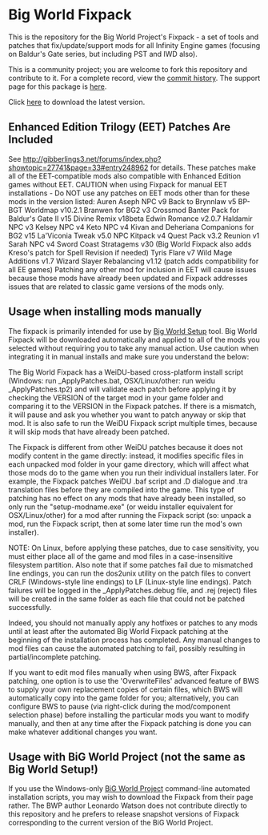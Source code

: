 # Big World Fixpack

This is the repository for the Big World Project's Fixpack - a set of tools and patches that fix/update/support mods for all Infinity Engine games (focusing on Baldur's Gate series, but including PST and IWD also).

This is a community project; you are welcome to fork this repository and contribute to it.  For a complete record, view the [commit history](https://github.com/BigWorldProject/Big-World-Fixpack/commits/master). The support page for this package is [here](http://www.shsforums.net/topic/56752-the-official-bwp-fixpack-thread/).

Click [here](https://github.com/BigWorldProject/Big-World-Fixpack/archive/master.zip) to download the latest version.

## Enhanced Edition Trilogy (EET) Patches Are Included

See <http://gibberlings3.net/forums/index.php?showtopic=27741&page=33#entry248962> for details.  These patches make all of the EET-compatible mods also compatible with Enhanced Edition games without EET.
CAUTION when using Fixpack for manual EET installations - Do NOT use any patches on EET mods other than for these mods in the version listed:
    Auren Aseph NPC v9
    Back to Brynnlaw v5
    BP-BGT Worldmap v10.2.1
    Branwen for BG2 v3
    Crossmod Banter Pack for Baldur's Gate II v15
    Divine Remix v18beta
    Edwin Romance v2.0.7
    Haldamir NPC v3
    Kelsey NPC v4
    Keto NPC v4
    Kivan and Deheriana Companions for BG2 v15
    La'Viconia Tweak v5.0
    NPC Kitpack v4
    Quest Pack v3.2
    Reunion v1
    Sarah NPC v4
    Sword Coast Stratagems v30 (Big World Fixpack also adds Kreso's patch for Spell Revision if needed)
    Tyris Flare v7
    Wild Mage Additions v1.7
    Wizard Slayer Rebalancing v1.12 (patch adds compatibility for all EE games)
Patching any other mod for inclusion in EET will cause issues because those mods have already been updated and Fixpack addresses issues that are related to classic game versions of the mods only. 

## Usage when installing mods manually

The fixpack is primarily intended for use by [Big World Setup](https://forums.beamdog.com/discussion/44476/tool-big-world-setup-bws-mod-manager-for-baldurs-gate-enhanced-edition-trilogy-for-windows/p1) tool. Big World Fixpack will be downloaded automatically and applied to all of the mods you selected without requiring you to take any manual action. Use caution when integrating it in manual installs and make sure you understand the below:

The Big World Fixpack has a WeiDU-based cross-platform install script (Windows: run _ApplyPatches.bat,  OSX/Linux/other:  run weidu _ApplyPatches.tp2) and will validate each patch before applying it by checking the VERSION of the target mod in your game folder and comparing it to the VERSION in the Fixpack patches.  If there is a mismatch, it will pause and ask you whether you want to patch anyway or skip that mod.  It is also safe to run the WeiDU Fixpack script multiple times, because it will skip mods that have already been patched.

The Fixpack is different from other WeiDU patches because it does not modify content in the game directly:  instead, it modifies specific files in each unpacked mod folder in your game directory, which will affect what those mods do to the game when you run their individual installers later.  For example, the Fixpack patches WeiDU .baf script and .D dialogue and .tra translation files before they are compiled into the game.  This type of patching has no effect on any mods that have already been installed, so only run the "setup-modname.exe" (or weidu installer equivalent for OSX/Linux/other) for a mod after running the Fixpack script (so:  unpack a mod, run the Fixpack script, then at some later time run the mod's own installer).

NOTE:  On Linux, before applying these patches, due to case sensitivity, you must either place all of the game and mod files in a case-insensitive filesystem partition.  Also note that if some patches fail due to mismatched line endings, you can run the dos2unix utility on the patch files to convert CRLF (Windows-style line endings) to LF (Linux-style line endings).  Patch failures will be logged in the _ApplyPatches.debug file, and .rej (reject) files will be created in the same folder as each file that could not be patched successfully.

Indeed, you should not manually apply any hotfixes or patches to any mods until at least after the automated Big World Fixpack patching at the beginning of the installation process has completed.  Any manual changes to mod files can cause the automated patching to fail, possibly resulting in partial/incomplete patching.

If you want to edit mod files manually when using BWS, after Fixpack patching, one option is to use the 'OverwriteFiles' advanced feature of BWS to supply your own replacement copies of certain files, which BWS will automatically copy into the game folder for you; alternatively, you can configure BWS to pause (via right-click during the mod/component selection phase) before installing the particular mods you want to modify manually, and then at any time after the Fixpack patching is done you can make whatever additional changes you want.

## Usage with BiG World Project (not the same as Big World Setup!)

If you use the Windows-only [BiG World Project](https://kerzenburg.baldurs-gate.eu/downloads.php?cat=10) command-line automated installation scripts, you may wish to download the Fixpack from their page rather.  The BWP author Leonardo Watson does not contribute directly to this repository and he prefers to release snapshot versions of Fixpack corresponding to the current version of the BiG World Project.
